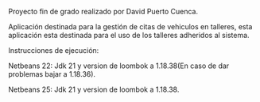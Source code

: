 Proyecto fin de grado realizado por David Puerto Cuenca.

Aplicación destinada para la gestión de citas de vehiculos en talleres, esta aplicación esta destinada para el uso de los talleres adheridos al sistema.

Instrucciones de ejecución:

Netbeans 22: Jdk 21 y version de loombok a 1.18.38(En caso de dar problemas bajar a 1.18.36).

Netbeans 25: Jdk 21 y version de loombok a 1.18.38.
